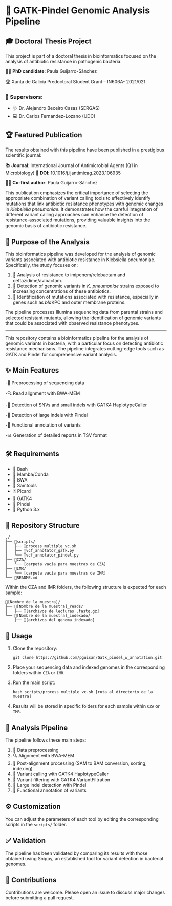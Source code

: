 # 🧬 GATK-Pindel Genomic Analysis Pipeline

## 🎓 Doctoral Thesis Project

This project is part of a doctoral thesis in bioinformatics focused on the analysis of antibiotic resistance in pathogenic bacteria.

👩‍🔬 **PhD candidate**: Paula Guijarro-Sánchez

🏆 Xunta de Galicia Predoctoral Student Grant – IN606A- 2021/021

### 👥 Supervisors:

- 🩺 Dr. Alejandro Beceiro Casas (SERGAS)
- 💻 Dr. Carlos Fernandez-Lozano (UDC)

## 🏆 Featured Publication

The results obtained with this pipeline have been published in a prestigious scientific journal:

📚 **Journal**: International Journal of Antimicrobial Agents (Q1 in Microbiology)
🔗 **DOI**: 10.1016/j.ijantimicag.2023.106935

👩‍🔬 **Co-first author**: Paula Guijarro-Sánchez

This publication emphasizes the critical importance of selecting the appropriate combination of variant calling tools to effectively identify mutations that link antibiotic resistance phenotypes with genomic changes in *Klebsiella pneumoniae*. It demonstrates how the careful integration of different variant calling approaches can enhance the detection of resistance-associated mutations, providing valuable insights into the genomic basis of antibiotic resistance.

## 🎯 Purpose of the Analysis

This bioinformatics pipeline was developed for the analysis of genomic variants associated with antibiotic resistance in Klebsiella pneumoniae. Specifically, the study focuses on:

1. 💊 Analysis of resistance to imipenem/relebactam and ceftazidime/avibactam.
2. 🔬 Detection of genomic variants in *K. pneumoniae* strains exposed to increasing concentrations of these antibiotics.
3. 🧫 Identification of mutations associated with resistance, especially in genes such as *bla*KPC and outer membrane proteins.

The pipeline processes Illumina sequencing data from parental strains and selected resistant mutants, allowing the identification of genomic variants that could be associated with observed resistance phenotypes.

---

This repository contains a bioinformatics pipeline for the analysis of genomic variants in bacteria, with a particular focus on detecting antibiotic resistance mechanisms. The pipeline integrates cutting-edge tools such as GATK and Pindel for comprehensive variant analysis.

## ✨ Main Features

-🧹 Preprocessing of sequencing data

-🔍 Read alignment with BWA-MEM

-🧩 Detection of SNVs and small indels with GATK4 HaplotypeCaller

-📏 Detection of large indels with Pindel

-📝 Functional annotation of variants

-📊 Generation of detailed reports in TSV format

## 🛠 Requirements

- 🐚 Bash
- 🐍 Mamba/Conda
- 🧬 BWA
- 🧰 Samtools
- 🃏 Picard
- 🧬 GATK4
- 📏 Pindel
- 🐍 Python 3.x

## 📂 Repository Structure
```
./
├── 📁scripts/
│   ├── 📜process_multiple_vc.sh
│   ├── 📜vcf_annotator_gatk.py
│   └── 📜vcf_annotator_pindel.py
├── 📁CZA/
│   └── [carpeta vacía para muestras de CZA]
├── 📁IMR/
│   └── [carpeta vacía para muestras de IMR]
└── 📄README.md
```

Within the CZA and IMR folders, the following structure is expected for each sample:

```
📁[Nombre de la muestra]/
├── 📁[Nombre de la muestra]_reads/
│   ├── 📄[archivos de lecturas .fastq.gz]
└── 📁[Nombre de la muestra]_indexado/
    ├── 📄[archivos del genoma indexado]
```

## 🚀 Usage

1. Clone the repository:
   ```
   git clone https://github.com/pguisan/Gatk_pindel_w_annotation.git
   ```

2. Place your sequencing data and indexed genomes in the corresponding folders within `CZA` or `IMR`.

3. Run the main script:
   ```
   bash scripts/process_multiple_vc.sh [ruta al directorio de la muestra]
   ```

4. Results will be stored in specific folders for each sample within  `CZA` or `IMR`.

## 🔬 Analysis Pipeline

The pipeline follows these main steps:

1. 🧹 Data preprocessing
2. 🔍 Alignment with BWA-MEM
3. 🔧 Post-alignment processing (SAM to BAM conversion, sorting, indexing)
4. 🧬 Variant calling with GATK4 HaplotypeCaller
5. 🧫 Variant filtering with GATK4 VariantFiltration
6. 📏 Large indel detection with Pindel
7. 📝 Functional annotation of variants

## ⚙️ Customization

You can adjust the parameters of each tool by editing the corresponding scripts in the  `scripts/` folder. 

## ✅ Validation

The pipeline has been validated by comparing its results with those obtained using Snippy, an established tool for variant detection in bacterial genomes.

## 👥 Contributions

Contributions are welcome. Please open an issue to discuss major changes before submitting a pull request.

